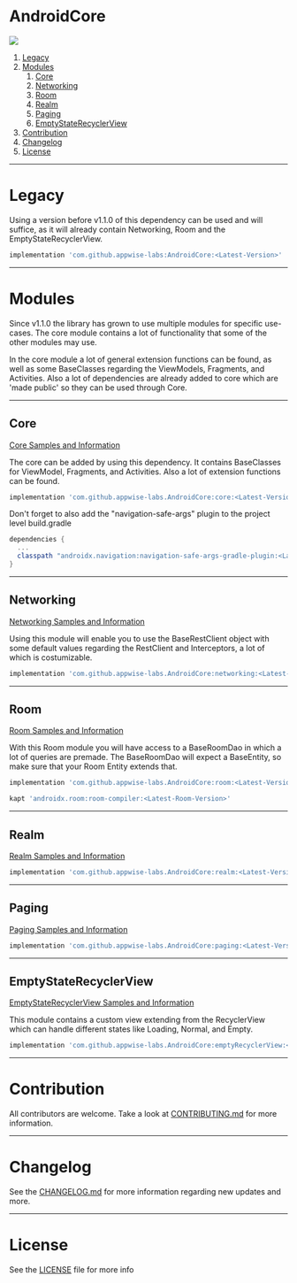 # AndroidCore

[![](https://jitpack.io/v/appwise-labs/AndroidCore.svg)](https://jitpack.io/#appwise-labs/AndroidCore)

1. [Legacy](#legacy)
2. [Modules](#modules)
   1. [Core](#core)
   2. [Networking](#networking)
   3. [Room](#room)
   4. [Realm](#realm)
   5. [Paging](#paging)
   6. [EmptyStateRecyclerView](#emptystaterecyclerview)
3. [Contribution](#contribution)
4. [Changelog](#changelog)
5. [License](#license)

---

# Legacy

Using a version before v1.1.0 of this dependency can be used and will suffice, as it will already contain Networking, Room and the EmptyStateRecyclerView.

```groovy
implementation 'com.github.appwise-labs:AndroidCore:<Latest-Version>'
```

---

# Modules

Since v1.1.0 the library has grown to use multiple modules for specific use-cases. The core module contains a lot of functionality that some of the other modules may use.

In the core module a lot of general extension functions can be found, as well as some BaseClasses regarding the ViewModels, Fragments, and Activities. Also a lot of dependencies are already added to core which are 'made public' so they can be used through Core.

---

## Core

[Core Samples and Information](documentation/CORE.md)

The core can be added by using this dependency. It contains BaseClasses for ViewModel, Fragments, and Activities. Also a lot of extension functions can be found.

```groovy
implementation 'com.github.appwise-labs.AndroidCore:core:<Latest-Version>'
```

Don't forget to also add the "navigation-safe-args" plugin to the project level build.gradle

```groovy
dependencies {
  ...
  classpath "androidx.navigation:navigation-safe-args-gradle-plugin:<Latest-Navigation-Version>"
}
```

---

## Networking

[Networking Samples and Information](documentation/NETWORKING.md)

Using this module will enable you to use the BaseRestClient object with some default values regarding the RestClient and Interceptors, a lot of which is costumizable.

```groovy
implementation 'com.github.appwise-labs.AndroidCore:networking:<Latest-Version>'
```

---

## Room

[Room Samples and Information](documentation/ROOM.md)

With this Room module you will have access to a BaseRoomDao in which a lot of queries are premade. The BaseRoomDao will expect a BaseEntity, so make sure that your Room Entity extends that.

```groovy
implementation 'com.github.appwise-labs.AndroidCore:room:<Latest-Version>'

kapt 'androidx.room:room-compiler:<Latest-Room-Version>'
```

---

## Realm

[Realm Samples and Information](documentation/REALM.md)

```groovy
implementation 'com.github.appwise-labs.AndroidCore:realm:<Latest-Version>'
```

---

## Paging

[Paging Samples and Information](documentation/PAGING.md)

```groovy
implementation 'com.github.appwise-labs.AndroidCore:paging:<Latest-Version>'
```

---

## EmptyStateRecyclerView

[EmptyStateRecyclerView Samples and Information](documentation/EMPTY_STATE_RECYCLERVIEW.md)

This module contains a custom view extending from the RecyclerView which can handle different states like Loading, Normal, and Empty.

```groovy
implementation 'com.github.appwise-labs.AndroidCore:emptyRecyclerView:<Latest-Version>'
```

---

# Contribution

All contributors are welcome. Take a look at [CONTRIBUTING.md](CONTRIBUTING.md) for more information.

---

# Changelog

See the [CHANGELOG.md](CHANGELOG.md) for more information regarding new updates and more.

---

# License

See the [LICENSE](LICENSE) file for more info
